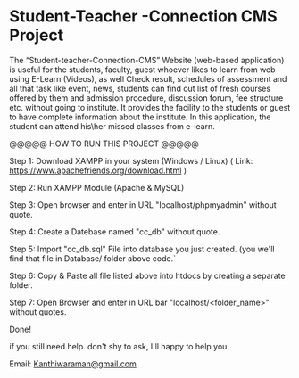 # Student-Teacher -Connection CMS Project
The “Student-teacher-Connection-CMS” Website (web-based application) is useful for the students, faculty, guest whoever likes to learn from web using E-Learn (Videos), as well Check result, schedules of assessment and all that task like event, news, students can find out list of fresh courses offered by them and admission procedure, discussion forum, fee structure etc. without going to institute. It provides the facility to the students or guest to have complete information about the institute. In this application, the student can attend his\her missed classes from e-learn.



@@@@@ HOW TO RUN THIS PROJECT @@@@@

Step 1: Download XAMPP in your system (Windows / Linux) ( Link: https://www.apachefriends.org/download.html )

Step 2: Run XAMPP Module (Apache & MySQL)

Step 3: Open browser and enter in URL "localhost/phpmyadmin" without quote.

Step 4: Create a Datebase named "cc_db" without quote.

Step 5: Import "cc_db.sql" File into database you just created. (you we'll find that file in Database/ folder above code.`

Step 6: Copy & Paste all file listed above into htdocs by creating a separate folder.

Step 7: Open Browser and enter in URL bar "localhost/<folder_name>" without quotes.

Done!

if you still need help. don't shy to ask, I'll happy to help you.

Email: Kanthiwaraman@gmail.com
